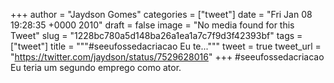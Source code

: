 
+++
author = "Jaydson Gomes"
categories = ["tweet"]
date = "Fri Jan 08 19:28:35 +0000 2010"
draft = false
image = "No media found for this Tweet"
slug = "1228bc780a5d148ba26a1ea1a7c7f9d3f42393bf"
tags = ["tweet"]
title = """#seeufossedacriacao Eu te..."""
tweet = true
tweet_url = "https://twitter.com/jaydson/status/7529628016"
+++
#seeufossedacriacao Eu teria um segundo emprego como ator.
